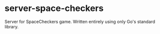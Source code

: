 # server-space-checkers
Server for SpaceCheckers game. Written entirely using only Go's standard library.
